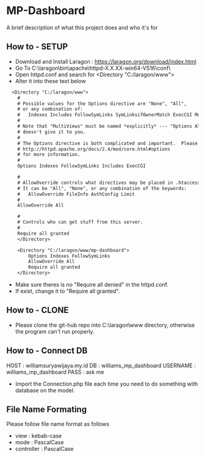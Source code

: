 # MP-Dashboard

A brief description of what this project does and who it's for

## How to - SETUP

* Download and Install Laragon : https://laragon.org/download/index.html
* Go To C:\laragon\bin\apache\httpd-X.X.XX-win64-VS16\conf\
* Open httpd.conf and search for <Directory "C:/laragon/www">
* Alter it into these text below

```txt
  <Directory "C:/laragon/www">
    #
    # Possible values for the Options directive are "None", "All",
    # or any combination of:
    #   Indexes Includes FollowSymLinks SymLinksifOwnerMatch ExecCGI MultiViews
    #
    # Note that "MultiViews" must be named *explicitly* --- "Options All"
    # doesn't give it to you.
    #
    # The Options directive is both complicated and important.  Please see
    # http://httpd.apache.org/docs/2.4/mod/core.html#options
    # for more information.
    #
    Options Indexes FollowSymLinks Includes ExecCGI

    #
    # AllowOverride controls what directives may be placed in .htaccess files.
    # It can be "All", "None", or any combination of the keywords:
    #   AllowOverride FileInfo AuthConfig Limit
    #
    AllowOverride All

    #
    # Controls who can get stuff from this server.
    #
    Require all granted
    </Directory>

    <Directory "C:/laragon/www/mp-dashboard">
        Options Indexes FollowSymLinks
        AllowOverride All
        Require all granted
    </Directory>
```
* Make sure theres is no "Require all denied" in the httpd.conf.
* If exist, change it to "Require all granted".

## How to - CLONE
* Please clone the git-hub repo into C:\laragon\www directory, otherwise the program can't run properly.

## How to - Connect DB
HOST : williamsuryawijaya.my.id
DB : williams_mp_dashboard
USERNAME : williams_mp_dashboard
PASS : ask me

* Import the Connection.php file each time you need to do something with database on the model.

## File Name Formating
Please follow file name format as follows
* view : kebab-case
* mode : PascalCase
* controller : PascalCase